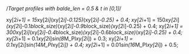 /*Target profiles with balde_len = 0.5 & t in [0,1]*/

xy[2*i+1] = 15*xy[2*i]*(xy[2*i]-0.125)*(xy[2*i]-0.25) + 0.4;
xy[2*i+1] = 150*xy[2*i]*(xy[2*i]-0.1*block_size)*(xy[2*i]-0.9*block_size)*(xy[2*i]-0.25) + 0.4;
xy[2*i+1] = 300*xy[2*i]*(xy[2*i]-0.4*block_size)*(xy[2*i]-0.6*block_size)*(xy[2*i]-0.25) + 0.4;
xy[2*i+1] = 0.1*xy[2*i]*sin(8*M_PI*xy[2*i]) + 0.3;
xy[2*i+1] = 0.1*xy[2*i]*sin(14*M_PI*xy[2*i]) + 0.4;
xy[2*i+1] = 0.01*sin(16*M_PI*xy[2*i]) + 0.5;